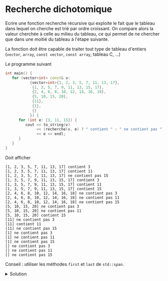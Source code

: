 # Recherche dichotomique

Ecrire une fonction recherche récursive qui exploite 
le fait que le tableau dans lequel on cherche est trié
par ordre croissant. On compare alors la valeur 
cherchée à celle au milieu du tableau, ce qui permet 
de ne chercher que dans une moitié du tableau à l'étape 
suivante. 

La fonction doit être capable de traiter tout type de 
tableau d'entiers (`vector`, `array`, `const vector`, `const array`, tableau C, ...)

Le programme suivant 

~~~cpp
int main() {
   for (vector<int> const& v:
           {vector<int>{1, 2, 3, 5, 7, 11, 13, 17},
            {1, 3, 5, 7, 9, 11, 13, 15, 17},
            {2, 4, 6, 8, 10, 12, 14, 16, 18},
            {5, 10, 15, 20},
            {11},
            {1},
            {}
           }) {
      for (int e: {3, 11, 15}) {
         cout << to_string(v)
              << (recherche(v, e) ? " contient " : " ne contient pas ")
              << e << endl;
      }
   }
}
~~~

Doit afficher 

~~~
[1, 2, 3, 5, 7, 11, 13, 17] contient 3
[1, 2, 3, 5, 7, 11, 13, 17] contient 11
[1, 2, 3, 5, 7, 11, 13, 17] ne contient pas 15
[1, 3, 5, 7, 9, 11, 13, 15, 17] contient 3
[1, 3, 5, 7, 9, 11, 13, 15, 17] contient 11
[1, 3, 5, 7, 9, 11, 13, 15, 17] contient 15
[2, 4, 6, 8, 10, 12, 14, 16, 18] ne contient pas 3
[2, 4, 6, 8, 10, 12, 14, 16, 18] ne contient pas 11
[2, 4, 6, 8, 10, 12, 14, 16, 18] ne contient pas 15
[5, 10, 15, 20] ne contient pas 3
[5, 10, 15, 20] ne contient pas 11
[5, 10, 15, 20] contient 15
[11] ne contient pas 3
[11] contient 11
[11] ne contient pas 15
[1] ne contient pas 3
[1] ne contient pas 11
[1] ne contient pas 15
[] ne contient pas 3
[] ne contient pas 11
[] ne contient pas 15
~~~

Conseil : utiliser les méthodes `first` et `last` de `std::span`. 

<details>
<summary>Solution</summary>

~~~cpp
bool recherche(span<const int> s, int e) {
   if(s.empty()) return false;
   size_t mid = s.size() / 2;
   if(e < s[mid])
      return recherche(s.first(mid),e);
   else if(e > s[mid])
      return recherche(s.last(s.size() - mid - 1), e);
   else // e == s[mid]
      return true;
}
~~~
</details>

